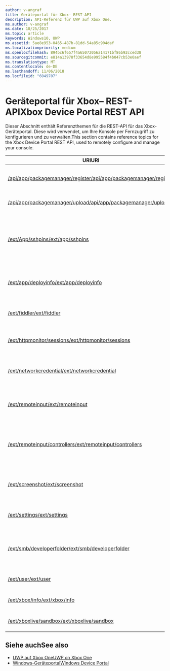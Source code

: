 ```yaml
---
author: v-angraf
title: Geräteportal für Xbox– REST-API
description: API-Referenz für UWP auf Xbox One.
ms.author: v-angraf
ms.date: 10/25/2017
ms.topic: article
keywords: Windows10, UWP
ms.assetid: 5ae8e953-0465-487b-81dd-54a85c904daf
ms.localizationpriority: medium
ms.openlocfilehash: 894bc6f657f4a65072056a14171bf86b92cced38
ms.sourcegitcommit: e814a13978f33654d8e995584f4b047cb53e0aef
ms.translationtype: MT
ms.contentlocale: de-DE
ms.lasthandoff: 11/06/2018
ms.locfileid: "6049707"
---
```

# <a name="xbox-device-portal-rest-api"></a><span data-ttu-id="37bd9-104">Geräteportal für Xbox– REST-API</span><span class="sxs-lookup"><span data-stu-id="37bd9-104">Xbox Device Portal REST API</span></span>

<span data-ttu-id="37bd9-105">Dieser Abschnitt enthält Referenzthemen für die REST-API für das Xbox-Geräteportal. Diese wird verwendet, um Ihre Konsole per Fernzugriff zu konfigurieren und zu verwalten.</span><span class="sxs-lookup"><span data-stu-id="37bd9-105">This section contains reference topics for the Xbox Device Portal REST API, used to remotely configure and manage your console.</span></span>

| <span data-ttu-id="37bd9-106">URI</span><span class="sxs-lookup"><span data-stu-id="37bd9-106">URI</span></span>        | <span data-ttu-id="37bd9-107">Beschreibung</span><span class="sxs-lookup"><span data-stu-id="37bd9-107">Description</span></span> |
|------------|-------------|
|[<span data-ttu-id="37bd9-108">/api/app/packagemanager/register</span><span class="sxs-lookup"><span data-stu-id="37bd9-108">/api/app/packagemanager/register</span></span>](wdp-loose-folder-register-api.md)| <span data-ttu-id="37bd9-109">Registriert eine App, die in einem losen Ordner enthalten ist.</span><span class="sxs-lookup"><span data-stu-id="37bd9-109">Registers an app that is contained in a loose folder.</span></span> |
|[<span data-ttu-id="37bd9-110">/api/app/packagemanager/upload</span><span class="sxs-lookup"><span data-stu-id="37bd9-110">/api/app/packagemanager/upload</span></span>](wdp-folder-upload.md)| <span data-ttu-id="37bd9-111">Lädt einen ganzen Ordner zur Konsole hoch.</span><span class="sxs-lookup"><span data-stu-id="37bd9-111">Uploads an entire folder to the console.</span></span> |
|[<span data-ttu-id="37bd9-112">/ext/App/sshpins</span><span class="sxs-lookup"><span data-stu-id="37bd9-112">/ext/app/sshpins</span></span>](uwp-sshpins-api.md)| <span data-ttu-id="37bd9-113">Löschen Sie alle vertrauenswürdigen SSH-PINs per Fernzugriff.</span><span class="sxs-lookup"><span data-stu-id="37bd9-113">Clear all trusted SSH pins remotely.</span></span> <span data-ttu-id="37bd9-114">Dies erfordert die erneute PIN-Kopplung für die UWP-Entwicklung in Visual Studio.</span><span class="sxs-lookup"><span data-stu-id="37bd9-114">Will require doing pin pairing again for Visual Studio UWP development.</span></span> |
|[<span data-ttu-id="37bd9-115">/ext/app/deployinfo</span><span class="sxs-lookup"><span data-stu-id="37bd9-115">/ext/app/deployinfo</span></span>](uwp-deployinfo-api.md)| <span data-ttu-id="37bd9-116">Fordert Bereitstellungsinformationen für ein oder mehrere installierte Pakete an.</span><span class="sxs-lookup"><span data-stu-id="37bd9-116">Requests deployment information for one or more installed packages.</span></span> |
|[<span data-ttu-id="37bd9-117">/ext/fiddler</span><span class="sxs-lookup"><span data-stu-id="37bd9-117">/ext/fiddler</span></span>](wdp-fiddler-api.md)| <span data-ttu-id="37bd9-118">Zum Aktivieren und Deaktivieren der Fiddler-Netzwerkablaufverfolgung</span><span class="sxs-lookup"><span data-stu-id="37bd9-118">Enable and disable Fiddler network tracing.</span></span> |
|[<span data-ttu-id="37bd9-119">/ext/httpmonitor/sessions</span><span class="sxs-lookup"><span data-stu-id="37bd9-119">/ext/httpmonitor/sessions</span></span>](wdp-httpMonitor-api.md)| <span data-ttu-id="37bd9-120">Abrufen des HTTP-Datenverkehrs aus der fokussierten App auf der Xbox</span><span class="sxs-lookup"><span data-stu-id="37bd9-120">Get HTTP traffic from the focused app on Xbox.</span></span> |
|[<span data-ttu-id="37bd9-121">/ext/networkcredential</span><span class="sxs-lookup"><span data-stu-id="37bd9-121">/ext/networkcredential</span></span>](uwp-networkcredentials-api.md)| <span data-ttu-id="37bd9-122">Hinzufügen, Entfernen oder Aktualisieren der Netzwerkanmeldeinformationen</span><span class="sxs-lookup"><span data-stu-id="37bd9-122">Add, remove, or update network credentials.</span></span> |
|[<span data-ttu-id="37bd9-123">/ext/remoteinput</span><span class="sxs-lookup"><span data-stu-id="37bd9-123">/ext/remoteinput</span></span>](uwp-remoteinput-api.md)| <span data-ttu-id="37bd9-124">Senden von Tastatur-, Maus- oder Controllereingaben auf einer Xbox per Fernzugriff</span><span class="sxs-lookup"><span data-stu-id="37bd9-124">Send keyboard, mouse, or controller input remotely to an Xbox.</span></span> |
|[<span data-ttu-id="37bd9-125">/ext/remoteinput/controllers</span><span class="sxs-lookup"><span data-stu-id="37bd9-125">/ext/remoteinput/controllers</span></span>](uwp-remoteinput-controllers-api.md)| <span data-ttu-id="37bd9-126">Abrufen der Anzahl der angeschlossenen physischen Controller oder Deaktivieren aller physischen Controller</span><span class="sxs-lookup"><span data-stu-id="37bd9-126">Get the number of attached physical controllers or turn off all physical controllers.</span></span> |
|[<span data-ttu-id="37bd9-127">/ext/screenshot</span><span class="sxs-lookup"><span data-stu-id="37bd9-127">/ext/screenshot</span></span>](wdp-media-capture-api.md)| <span data-ttu-id="37bd9-128">Erfasst eine PNG-Darstellung des Bildschirms, der zurzeit auf der Konsole angezeigt wird.</span><span class="sxs-lookup"><span data-stu-id="37bd9-128">Captures a PNG representation of the screen currently displayed on the console.</span></span> |
|[<span data-ttu-id="37bd9-129">/ext/settings</span><span class="sxs-lookup"><span data-stu-id="37bd9-129">/ext/settings</span></span>](wdp-xboxsettings-api.md)| <span data-ttu-id="37bd9-130">Greift auf Xbox One-Entwicklereinstellungen zu.</span><span class="sxs-lookup"><span data-stu-id="37bd9-130">Accesses Xbox One developer settings.</span></span> |
|[<span data-ttu-id="37bd9-131">/ext/smb/developerfolder</span><span class="sxs-lookup"><span data-stu-id="37bd9-131">/ext/smb/developerfolder</span></span>](wdp-smb-api.md)| <span data-ttu-id="37bd9-132">Greift über den Datei-Explorer auf Ihrem Entwicklungscomputer auf den Entwicklerordner auf Ihrer Konsole zu.</span><span class="sxs-lookup"><span data-stu-id="37bd9-132">Accesses the developer folder on your console through File Explorer on your development PC.</span></span> |
|[<span data-ttu-id="37bd9-133">/ext/user</span><span class="sxs-lookup"><span data-stu-id="37bd9-133">/ext/user</span></span>](wdp-user-management.md)| <span data-ttu-id="37bd9-134">Verwaltet Benutzer auf der Xbox One Konsole.</span><span class="sxs-lookup"><span data-stu-id="37bd9-134">Manages users on the Xbox One console.</span></span> |
|[<span data-ttu-id="37bd9-135">/ext/xbox/info</span><span class="sxs-lookup"><span data-stu-id="37bd9-135">/ext/xbox/info</span></span>](wdp-xboxinfo-api.md)| <span data-ttu-id="37bd9-136">Bietet Informationen zum Xbox One-Gerät</span><span class="sxs-lookup"><span data-stu-id="37bd9-136">Gives information about the Xbox One device.</span></span> |
|[<span data-ttu-id="37bd9-137">/ext/xboxlive/sandbox</span><span class="sxs-lookup"><span data-stu-id="37bd9-137">/ext/xboxlive/sandbox</span></span>](wdp-sandbox-api.md)| <span data-ttu-id="37bd9-138">Verwaltet Ihren Xbox Live-Sandkasten.</span><span class="sxs-lookup"><span data-stu-id="37bd9-138">Manages your Xbox Live sandbox.</span></span> |

## <a name="see-also"></a><span data-ttu-id="37bd9-139">Siehe auch</span><span class="sxs-lookup"><span data-stu-id="37bd9-139">See also</span></span>

- [<span data-ttu-id="37bd9-140">UWP auf Xbox One</span><span class="sxs-lookup"><span data-stu-id="37bd9-140">UWP on Xbox One</span></span>](index.md)
- [<span data-ttu-id="37bd9-141">Windows-Geräteportal</span><span class="sxs-lookup"><span data-stu-id="37bd9-141">Windows Device Portal</span></span>](../debug-test-perf/device-portal.md)